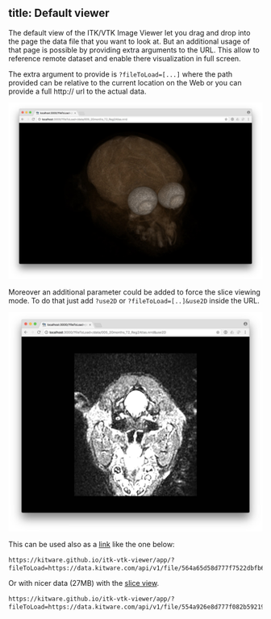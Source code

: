 title: Default viewer
---

The default view of the ITK/VTK Image Viewer let you drag and drop into the page the data file that you want to look at.
But an additional usage of that page is possible by providing extra arguments to the URL. This allow to reference remote dataset and enable there visualization in full screen.

The extra argument to provide is `?fileToLoad=[...]` where the path provided can be relative to the current location on the Web or you can provide a full http:// url to the actual data.

![ItkVtkViewer](./dataViewer.jpg)

Moreover an additional parameter could be added to force the slice viewing mode. To do that just add `?use2D` or `?fileToLoad=[..]&use2D` inside the URL.

![ItkVtkViewer2D](./2dViewer.jpg)

This can be used also as a [link](https://kitware.github.io/itk-vtk-viewer/app/?fileToLoad=https://data.kitware.com/api/v1/file/564a65d58d777f7522dbfb61/download/data.nrrd) like the one below:

```
https://kitware.github.io/itk-vtk-viewer/app/?fileToLoad=https://data.kitware.com/api/v1/file/564a65d58d777f7522dbfb61/download/data.nrrd
```

Or with nicer data (27MB) with the [slice view](https://kitware.github.io/itk-vtk-viewer/app/?fileToLoad=https://data.kitware.com/api/v1/file/554a926e8d777f082b592194/download/data.nrrd&use2D).

```
https://kitware.github.io/itk-vtk-viewer/app/?fileToLoad=https://data.kitware.com/api/v1/file/554a926e8d777f082b592194/download/data.nrrd&use2D
```
